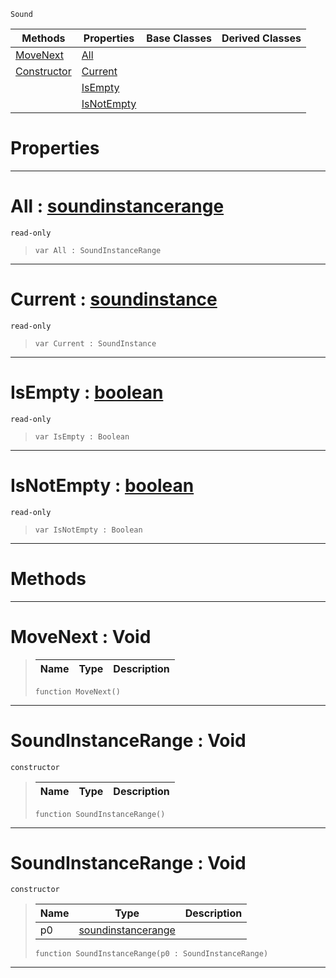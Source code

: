  `Sound`

|Methods|Properties|Base Classes|Derived Classes|
|---|---|---|---|
|[ MoveNext](soundinstancerange.md#movenext-void)|[ All](soundinstancerange.md#all-zilch-engine-document)| | |
|[ Constructor](soundinstancerange.md#soundinstancerange-void)|[ Current](soundinstancerange.md#current-zilch-engine-docu)| | |
| |[ IsEmpty](soundinstancerange.md#isempty-zilch-engine-docu)| | |
| |[ IsNotEmpty](soundinstancerange.md#isnotempty-zilch-engine-d)| | |


 #  Properties


---  
 #  All : [soundinstancerange](soundinstancerange.md)

 `read-only`

> 
> ```TS:Nada
> var All : SoundInstanceRange


---  
 #  Current : [soundinstance](soundinstance.md)

 `read-only`

> 
> ```TS:Nada
> var Current : SoundInstance


---  
 #  IsEmpty : [boolean](../nada_base_types/boolean.md)

 `read-only`

> 
> ```TS:Nada
> var IsEmpty : Boolean


---  
 #  IsNotEmpty : [boolean](../nada_base_types/boolean.md)

 `read-only`

> 
> ```TS:Nada
> var IsNotEmpty : Boolean


---  
 #  Methods


---  
 #  MoveNext : Void

> 
> |Name|Type|Description|
> |---|---|---|
> ```TS:Nada
> function MoveNext()
> ``` 


---  
 #  SoundInstanceRange : Void

 `constructor`

> 
> |Name|Type|Description|
> |---|---|---|
> ```TS:Nada
> function SoundInstanceRange()
> ``` 


---  
 #  SoundInstanceRange : Void

 `constructor`

> 
> |Name|Type|Description|
> |---|---|---|
> |p0|[soundinstancerange](soundinstancerange.md)| |
> ```TS:Nada
> function SoundInstanceRange(p0 : SoundInstanceRange)
> ``` 


---  
 

 